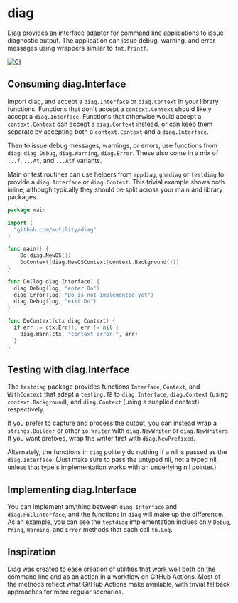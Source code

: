 # diag

Diag provides an interface adapter for command line applications to issue diagnostic output. The application can issue debug, warning, and error messages using wrappers similar to `fmt.Printf`.

[![CI](https://github.com/mutility/diag/actions/workflows/build.yaml/badge.svg)](https://github.com/mutility/diag/actions/workflows/build.yaml)

## Consuming diag.Interface

Import diag, and accept a `diag.Interface` or `diag.Context` in your library functions. Functions that don't accept a `context.Context` should likely accept a `diag.Interface`. Functions that otherwise would accept a `context.Context` can accept a `diag.Context` instead, or can keep them separate by accepting both a `context.Context` and a `diag.Interface`.

Then to issue debug messages, warnings, or errors, use functions from `diag`: `diag.Debug`, `diag.Warning`, `diag.Error`. These also come in a mix of `...f`, `...At`, and `...Atf` variants.

Main or test routines can use helpers from `appdiag`, `ghadiag` or `testdiag` to provide a `diag.Interface` or `diag.Context`. This trivial example shows both inline, although typically they should be split across your main and library packages.

```go
package main

import (
  "github.com/mutility/diag"
)

func main() {
    Do(diag.NewOS())
    DoContext(diag.NewOSContext(context.Background()))
}

func Do(log diag.Interface) {
  diag.Debug(log, "enter Do")
  diag.Error(log, "Do is not implemented yet")
  diag.Debug(log, "exit Do")
}

func DoContext(ctx diag.Context) {
  if err := ctx.Err(); err != nil {
    diag.Warn(ctx, "context error:", err)
  }
}
```

## Testing with diag.Interface

The `testdiag` package provides functions `Interface`, `Context`, and `WithContext` that adapt a `testing.TB` to `diag.Interface`, `diag.Context` (using `context.Background`), and `diag.Context` (using a supplied context) respectively.

If you prefer to capture and process the output, you can instead wrap a `strings.Builder` or other `io.Writer` with `diag.NewWriter` or `diag.NewWriters`. If you want prefixes, wrap the writer first with `diag.NewPrefixed`.

Alternately, the functions in `diag` politely do nothing if a nil is passed as the `diag.Interface`. (Just make sure to pass the untyped nil, not a typed nil, unless that type's implementation works with an underlying nil pointer.)

## Implementing diag.Interface

You can implement anything between `diag.Interface` and `diag.FullInterface`, and the functions in `diag` will make up the difference. As an example, you can see the `testdiag` implementation inclues only `Debug`, `Pring`, `Warning`, and `Error` methods that each call `tb.Log`.

## Inspiration

Diag was created to ease creation of utilities that work well both on the command line and as an action in a workflow on GitHub Actions. Most of the methods reflect what GitHub Actions make available, with trivial fallback approaches for more regular scenarios.

